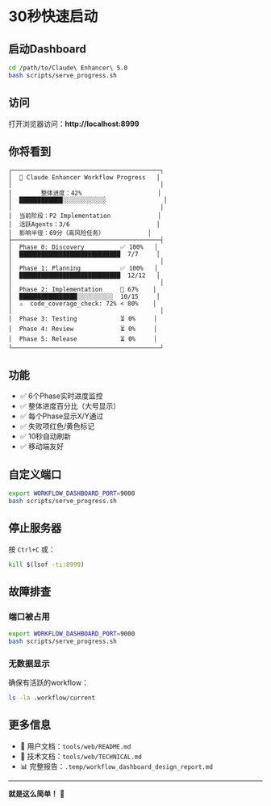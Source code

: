 # 30秒快速启动

## 启动Dashboard

```bash
cd /path/to/Claude\ Enhancer\ 5.0
bash scripts/serve_progress.sh
```

## 访问

打开浏览器访问：**http://localhost:8999**

## 你将看到

```
┌─────────────────────────────────────────┐
│  🧬 Claude Enhancer Workflow Progress   │
│                                         │
│        整体进度：42%                     │
│  ████████████░░░░░░░░░░░░                │
│                                         │
│  当前阶段：P2 Implementation             │
│  活跃Agents：3/6                        │
│  影响半径：69分（高风险任务）            │
├─────────────────────────────────────────┤
│  Phase 0: Discovery          ✅ 100%   │
│  ████████████████████████████  7/7     │
│                                         │
│  Phase 1: Planning           ✅ 100%   │
│  ████████████████████████████  12/12   │
│                                         │
│  Phase 2: Implementation     🔵 67%    │
│  ████████████████░░░░░░░░░░  10/15     │
│  ⚠️  code_coverage_check: 72% < 80%    │
│                                         │
│  Phase 3: Testing            ⏳ 0%     │
│  Phase 4: Review             ⏳ 0%     │
│  Phase 5: Release            ⏳ 0%     │
└─────────────────────────────────────────┘
```

## 功能

- ✅ 6个Phase实时进度监控
- ✅ 整体进度百分比（大号显示）
- ✅ 每个Phase显示X/Y通过
- ✅ 失败项红色/黄色标记
- ✅ 10秒自动刷新
- ✅ 移动端友好

## 自定义端口

```bash
export WORKFLOW_DASHBOARD_PORT=9000
bash scripts/serve_progress.sh
```

## 停止服务器

按 `Ctrl+C` 或：

```bash
kill $(lsof -ti:8999)
```

## 故障排查

### 端口被占用

```bash
export WORKFLOW_DASHBOARD_PORT=9000
bash scripts/serve_progress.sh
```

### 无数据显示

确保有活跃的workflow：

```bash
ls -la .workflow/current
```

## 更多信息

- 📖 用户文档：`tools/web/README.md`
- 🔧 技术文档：`tools/web/TECHNICAL.md`
- 📊 完整报告：`.temp/workflow_dashboard_design_report.md`

---

**就是这么简单！** 🎉
